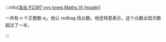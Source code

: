 :::info[[洛谷 P2397 yyy loves Maths VI (mode)](https://www.luogu.com.cn/problem/P2397)]

一共有 $n$ 个正整数 $a_i$，他让 redbag 找众数。他还特意表示，这个众数出现次数超过了一半。

:::
